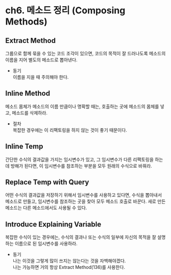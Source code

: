 # ch6. 메소드 정리 (Composing Methods)

## Extract Method
그룹으로 함께 묶을 수 있는 코드 조각이 있으면, 코드의 목적이 잘 드러나도록 메소드의 이름을 지어 별도의 메소드로 뽑아낸다.  
 - 동기  
이름을 지을 때 주의해야 한다.

## Inline Method
메소드 몸체가 메소드의 이름 만큼이나 명확할 때는, 호출하는 곳에 메소드의 몸체를 넣고, 메소드를 삭제하라.
 - 절차  
복잡한 경우에는 이 리팩토링을 하지 않는 것이 좋기 때문이다.

## Inline Temp
간단한 수식의 결과값을 가지는 임시변수가 있고, 그 임시변수가 다른 리팩토링을 하는데 방해가 된다면, 이 임시변수를 참조하는 부분을 모두 원래의 수식으로 바꿔라.

## Replace Temp with Query
어떤 수식의 결과값을 저장하기 위해서 임시변수를 사용하고 있다면, 수식을 뽑아내서 메소드로 만들고, 임시변수를 참조하는 곳을 찾아 모두 메소드 호출로 바꾼다. 새로 만든 메소드는 다른 메소드에서도 사용될 수 있다.

## Introduce Explaining Variable
복잡한 수식이 있는 경우에는, 수식의 결과나 또는 수식의 일부에 자신의 목적을 잘 설명하는 이름으로 된 임시변수를 사용하라.
 - 동기  
나는 이것을 그렇게 많이 쓰지는 않는다는 것을 자백해야겠다.  
나는 가능하면 거의 항상 Extract Method(136)를 사용한다.